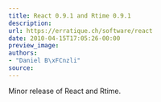 ```yaml
---
title: React 0.9.1 and Rtime 0.9.1
description:
url: https://erratique.ch/software/react
date: 2010-04-15T17:05:26-00:00
preview_image:
authors:
- "Daniel B\xFCnzli"
source:
---
```


<p>Minor release of React and Rtime.</p>
